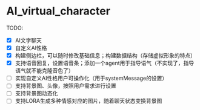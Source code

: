 # AI_virtual_character

TODO:
- [x] AI文字聊天
- [x] 自定义AI性格 
- [x] 构建侧边栏，可以随时修改基础信息；构建数据结构（存储虚拟形象的特点） 
- [x] 支持语音回复，设置语音条；添加一个agent用于指导语气（不实现了，指导语气就不能克隆音色了）
- [ ] 实现自定义AI性格用户可操作化（用于systemMessage的设置）
- [ ] 支持背景图、头像，按照用户需求进行设置
- [ ] 支持背景图动态化
- [ ] 支持LORA生成多种情感对应的图片，随着聊天状态变换背景图
